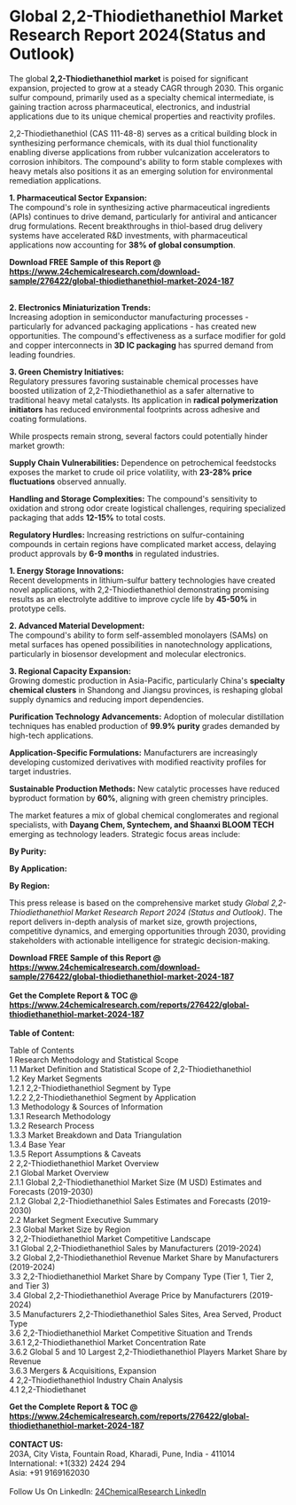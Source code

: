 <h1>Global 2,2-Thiodiethanethiol Market Research Report 2024(Status and Outlook)</h1><p>The global <strong>2,2-Thiodiethanethiol market</strong> is poised for significant expansion, projected to grow at a steady CAGR through 2030. This organic sulfur compound, primarily used as a specialty chemical intermediate, is gaining traction across pharmaceutical, electronics, and industrial applications due to its unique chemical properties and reactivity profiles.</p><p>2,2-Thiodiethanethiol (CAS 111-48-8) serves as a critical building block in synthesizing performance chemicals, with its dual thiol functionality enabling diverse applications from rubber vulcanization accelerators to corrosion inhibitors. The compound's ability to form stable complexes with heavy metals also positions it as an emerging solution for environmental remediation applications.</p><p><strong>1. Pharmaceutical Sector Expansion:</strong><br>
The compound's role in synthesizing active pharmaceutical ingredients (APIs) continues to drive demand, particularly for antiviral and anticancer drug formulations. Recent breakthroughs in thiol-based drug delivery systems have accelerated R&amp;D investments, with pharmaceutical applications now accounting for <strong>38% of global consumption</strong>.</p><div><b>Download FREE Sample of this Report @ 
            <a href="https://www.24chemicalresearch.com/download-sample/276422/global-thiodiethanethiol-market-2024-187">
            https://www.24chemicalresearch.com/download-sample/276422/global-thiodiethanethiol-market-2024-187</a></b></div><br><p><strong>2. Electronics Miniaturization Trends:</strong><br>
Increasing adoption in semiconductor manufacturing processes - particularly for advanced packaging applications - has created new opportunities. The compound's effectiveness as a surface modifier for gold and copper interconnects in <strong>3D IC packaging</strong> has spurred demand from leading foundries.</p><p><strong>3. Green Chemistry Initiatives:</strong><br>
Regulatory pressures favoring sustainable chemical processes have boosted utilization of 2,2-Thiodiethanethiol as a safer alternative to traditional heavy metal catalysts. Its application in <strong>radical polymerization initiators</strong> has reduced environmental footprints across adhesive and coating formulations.</p><p>While prospects remain strong, several factors could potentially hinder market growth:</p><p><strong>Supply Chain Vulnerabilities:</strong> Dependence on petrochemical feedstocks exposes the market to crude oil price volatility, with <strong>23-28% price fluctuations</strong> observed annually.</p><p><strong>Handling and Storage Complexities:</strong> The compound's sensitivity to oxidation and strong odor create logistical challenges, requiring specialized packaging that adds <strong>12-15%</strong> to total costs.</p><p><strong>Regulatory Hurdles:</strong> Increasing restrictions on sulfur-containing compounds in certain regions have complicated market access, delaying product approvals by <strong>6-9 months</strong> in regulated industries.</p><p><strong>1. Energy Storage Innovations:</strong><br>
Recent developments in lithium-sulfur battery technologies have created novel applications, with 2,2-Thiodiethanethiol demonstrating promising results as an electrolyte additive to improve cycle life by <strong>45-50%</strong> in prototype cells.</p><p><strong>2. Advanced Material Development:</strong><br>
The compound's ability to form self-assembled monolayers (SAMs) on metal surfaces has opened possibilities in nanotechnology applications, particularly in biosensor development and molecular electronics.</p><p><strong>3. Regional Capacity Expansion:</strong><br>
Growing domestic production in Asia-Pacific, particularly China's <strong>specialty chemical clusters</strong> in Shandong and Jiangsu provinces, is reshaping global supply dynamics and reducing import dependencies.</p><p><strong>Purification Technology Advancements:</strong> Adoption of molecular distillation techniques has enabled production of <strong>99.9% purity</strong> grades demanded by high-tech applications.</p><p><strong>Application-Specific Formulations:</strong> Manufacturers are increasingly developing customized derivatives with modified reactivity profiles for target industries.</p><p><strong>Sustainable Production Methods:</strong> New catalytic processes have reduced byproduct formation by <strong>60%</strong>, aligning with green chemistry principles.</p><p>The market features a mix of global chemical conglomerates and regional specialists, with <strong>Dayang Chem, Syntechem, and Shaanxi BLOOM TECH</strong> emerging as technology leaders. Strategic focus areas include:</p><p><strong>By Purity:</strong></p><p><strong>By Application:</strong></p><p><strong>By Region:</strong></p><p>This press release is based on the comprehensive market study <em>Global 2,2-Thiodiethanethiol Market Research Report 2024 (Status and Outlook)</em>. The report delivers in-depth analysis of market size, growth projections, competitive dynamics, and emerging opportunities through 2030, providing stakeholders with actionable intelligence for strategic decision-making.</p><div><b>Download FREE Sample of this Report @ 
            <a href="https://www.24chemicalresearch.com/download-sample/276422/global-thiodiethanethiol-market-2024-187">
            https://www.24chemicalresearch.com/download-sample/276422/global-thiodiethanethiol-market-2024-187</a></b></div><br><div><b>Get the Complete Report & TOC @ 
            <a href="https://www.24chemicalresearch.com/reports/276422/global-thiodiethanethiol-market-2024-187">
            https://www.24chemicalresearch.com/reports/276422/global-thiodiethanethiol-market-2024-187</a></b></div><br>
            <b>Table of Content:</b><p>Table of Contents<br />
1 Research Methodology and Statistical Scope<br />
1.1 Market Definition and Statistical Scope of 2,2-Thiodiethanethiol<br />
1.2 Key Market Segments<br />
1.2.1 2,2-Thiodiethanethiol Segment by Type<br />
1.2.2 2,2-Thiodiethanethiol Segment by Application<br />
1.3 Methodology & Sources of Information<br />
1.3.1 Research Methodology<br />
1.3.2 Research Process<br />
1.3.3 Market Breakdown and Data Triangulation<br />
1.3.4 Base Year<br />
1.3.5 Report Assumptions & Caveats<br />
2 2,2-Thiodiethanethiol Market Overview<br />
2.1 Global Market Overview<br />
2.1.1 Global 2,2-Thiodiethanethiol Market Size (M USD) Estimates and Forecasts (2019-2030)<br />
2.1.2 Global 2,2-Thiodiethanethiol Sales Estimates and Forecasts (2019-2030)<br />
2.2 Market Segment Executive Summary<br />
2.3 Global Market Size by Region<br />
3 2,2-Thiodiethanethiol Market Competitive Landscape<br />
3.1 Global 2,2-Thiodiethanethiol Sales by Manufacturers (2019-2024)<br />
3.2 Global 2,2-Thiodiethanethiol Revenue Market Share by Manufacturers (2019-2024)<br />
3.3 2,2-Thiodiethanethiol Market Share by Company Type (Tier 1, Tier 2, and Tier 3)<br />
3.4 Global 2,2-Thiodiethanethiol Average Price by Manufacturers (2019-2024)<br />
3.5 Manufacturers 2,2-Thiodiethanethiol Sales Sites, Area Served, Product Type<br />
3.6 2,2-Thiodiethanethiol Market Competitive Situation and Trends<br />
3.6.1 2,2-Thiodiethanethiol Market Concentration Rate<br />
3.6.2 Global 5 and 10 Largest 2,2-Thiodiethanethiol Players Market Share by Revenue<br />
3.6.3 Mergers & Acquisitions, Expansion<br />
4 2,2-Thiodiethanethiol Industry Chain Analysis<br />
4.1 2,2-Thiodiethanet</p><div><b>Get the Complete Report & TOC @ 
            <a href="https://www.24chemicalresearch.com/reports/276422/global-thiodiethanethiol-market-2024-187">
            https://www.24chemicalresearch.com/reports/276422/global-thiodiethanethiol-market-2024-187</a></b></div><br><b>CONTACT US:</b><br>
            203A, City Vista, Fountain Road, Kharadi, Pune, India - 411014<br>
            International: +1(332) 2424 294<br>
            Asia: +91 9169162030 <br><br>
            Follow Us On LinkedIn: <a href="https://www.linkedin.com/company/24chemicalresearch/">24ChemicalResearch LinkedIn</a>
